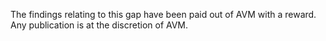 The findings relating to this gap have been paid out of AVM with a reward. 
Any publication is at the discretion of AVM.

